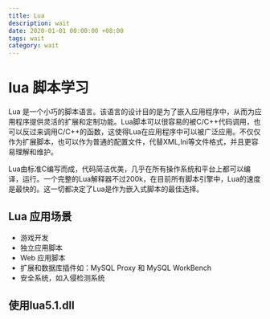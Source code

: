 ```yaml
---
title: Lua
description: wait
date: 2020-01-01 00:00:00 +08:00
tags: wait
category: wait
---
```


# lua 脚本学习

Lua 是一个小巧的脚本语言。该语言的设计目的是为了嵌入应用程序中，从而为应用程序提供灵活的扩展和定制功能。Lua脚本可以很容易的被C/C++代码调用，也可以反过来调用C/C++的函数，这使得Lua在应用程序中可以被广泛应用。不仅仅作为扩展脚本，也可以作为普通的配置文件，代替XML,Ini等文件格式，并且更容易理解和维护。

Lua由标准C编写而成，代码简洁优美，几乎在所有操作系统和平台上都可以编译，运行。一个完整的Lua解释器不过200k，在目前所有脚本引擎中，Lua的速度是最快的。这一切都决定了Lua是作为嵌入式脚本的最佳选择。

## Lua 应用场景
- 游戏开发
- 独立应用脚本
- Web 应用脚本
- 扩展和数据库插件如：MySQL Proxy 和 MySQL WorkBench
- 安全系统，如入侵检测系统


## 使用lua5.1.dll



